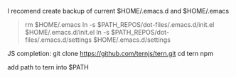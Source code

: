 I recomend create backup of current $HOME/.emacs.d and $HOME/.emacs

> rm $HOME/.emacs
> ln -s $PATH_REPOS/dot-files/.emacs.d/init.el $HOME/.emacs.d/init.el
> ln -s $PATH_REPOS/dot-files/.emacs.d/settings $HOME/.emacs.d/settings

JS completion:
git clone https://github.com/ternjs/tern.git
cd tern
npm

add path to tern into $PATH

